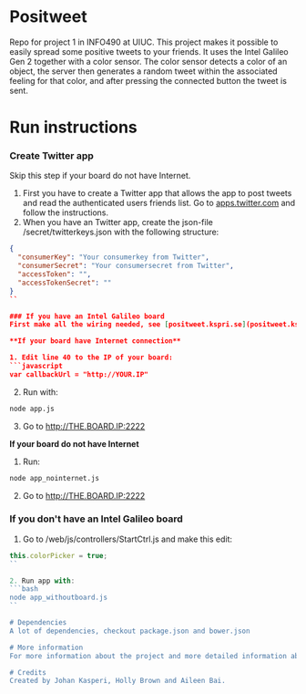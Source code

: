 # Positweet
Repo for project 1 in INFO490 at UIUC. This project makes it possible to easily spread some positive tweets to your friends. It uses the Intel Galileo Gen 2 together with a color sensor. The color sensor detects a color of an object, the server then generates a random tweet within the associated feeling for that color, and after pressing the connected button the tweet is sent.

# Run instructions
### Create Twitter app
Skip this step if your board do not have Internet.

1. First you have to create a Twitter app that allows the app to post tweets and read the authenticated users friends list. Go to [apps.twitter.com](apps.twitter.com) and follow the instructions.
2. When you have an Twitter app, create the json-file /secret/twitterkeys.json with the following structure:
```json
{
  "consumerKey": "Your consumerkey from Twitter",
  "consumerSecret": "Your consumersecret from Twitter",
  "accessToken": "",
  "accessTokenSecret": ""
}
``

### If you have an Intel Galileo board
First make all the wiring needed, see [positweet.kspri.se](positweet.kspri.se)

**If your board have Internet connection**

1. Edit line 40 to the IP of your board:
```javascript
var callbackUrl = "http://YOUR.IP"
```

2. Run with:
```bash
node app.js
```

3. Go to http://THE.BOARD.IP:2222

**If your board do not have Internet**

1. Run:
```bash
node app_nointernet.js
```

2. Go to http://THE.BOARD.IP:2222

### If you don't have an Intel Galileo board

1. Go to /web/js/controllers/StartCtrl.js and make this edit:
```javascript
this.colorPicker = true;
``

2. Run app with:
```bash
node app_withoutboard.js
``

# Dependencies
A lot of dependencies, checkout package.json and bower.json

# More information
For more information about the project and more detailed information about wiring and stuff, checkout [positweet.kspri.se](positweet.kspri.se)

# Credits
Created by Johan Kasperi, Holly Brown and Aileen Bai.